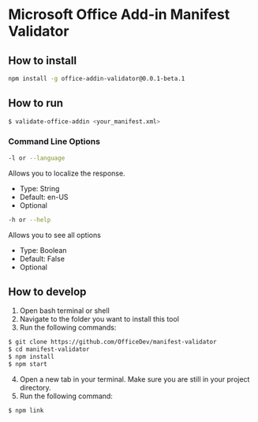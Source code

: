 # Microsoft Office Add-in Manifest Validator

## How to install
```bash
npm install -g office-addin-validator@0.0.1-beta.1
```

## How to run
```bash
$ validate-office-addin <your_manifest.xml>
```

### Command Line Options
```bash
-l or --language
```
Allows you to localize the response.
* Type: String
* Default: en-US
* Optional

```bash
-h or --help
```
Allows you to see all options
* Type: Boolean
* Default: False
* Optional

## How to develop
1. Open bash terminal or shell
2. Navigate to the folder you want to install this tool
3. Run the following commands:

```bash
$ git clone https://github.com/OfficeDev/manifest-validator
$ cd manifest-validator
$ npm install
$ npm start
```

4. Open a new tab in your terminal. Make sure you are still in your project directory.
5. Run the following command:

```bash
$ npm link
```
